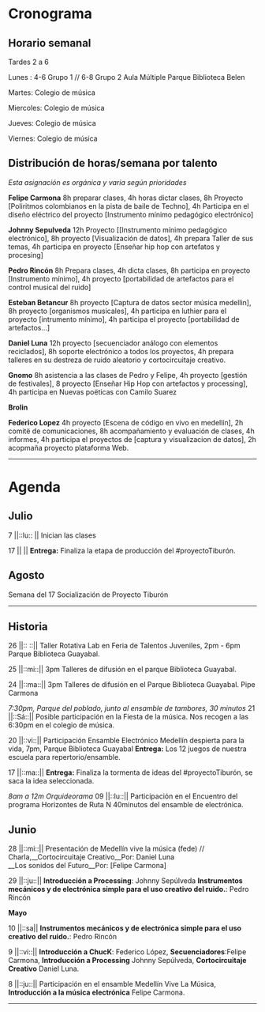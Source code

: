 # Cronograma

## Horario semanal
Tardes 2 a 6

Lunes : 4-6 Grupo 1  // 6-8 Grupo 2 Aula Múltiple Parque Biblioteca Belen

Martes: Colegio de música

Miercoles: Colegio de música

Jueves: Colegio de música

Viernes: Colegio de música

## Distribución de horas/semana por talento

*Esta asignación es orgánica y varia según prioridades*

__Felipe Carmona__ 8h preparar clases, 4h horas dictar clases, 8h Proyecto [Poliritmos colombianos en la pista de baile de Techno], 4h Participa en el diseño eléctrico del proyecto [Instrumento mínimo pedagógico electrónico]

__Johnny Sepulveda__ 12h Proyecto [[Instrumento mínimo pedagógico electrónico], 8h proyecto [Visualización de datos], 4h prepara Taller de sus temas, 4h participa en proyecto [Enseñar hip hop con artefatos y procesing]

__Pedro Rincón__ 8h Prepara clases, 4h dicta clases, 8h participa en proyecto [Instrumento mínimo], 4h proyecto [portabilidad de artefactos para el control musical del ruido]

__Esteban Betancur__ 8h proyecto [Captura de datos sector música medellin], 8h proyecto [organismos musicales], 4h participa en luthier para el proyecto [intrumento mínimo], 4h participa el proyecto [portabilidad de artefactos...]

__Daniel Luna__ 12h proyecto [secuenciador análogo con elementos reciclados], 8h soporte electrónico a todos los proyectos, 4h prepara talleres en su destreza de ruido aleatorio y cortocircuitaje creativo.

__Gnomo__ 8h asistencia a las clases de Pedro y Felipe, 4h proyecto [gestión de festivales], 8 proyecto [Enseñar Hip Hop con artefactos y processing], 4h participa en Nuevas poëticas con Camilo Suarez

__Brolin__

__Federico Lopez__ 4h proyecto [Escena de código en vivo en medellín], 2h comitë de comunicaciones, 8h acompañamiento y evaluación de clases, 4h informes, 4h participa el proyectos de [captura y visualizacion de datos], 2h acopmaña proyecto plataforma Web.

---
# Agenda 
## Julio
7 ||::lu:: || Inician las clases

17 || || __Entrega:__ Finaliza la etapa de producción del #proyectoTiburón.

## Agosto
Semana del 17 Socialización de Proyecto Tiburón

---

## Historia



26 ||:: ::|| Taller Rotativa Lab en Feria de Talentos Juveniles, 2pm - 6pm Parque Biblioteca Guayabal.

25 ||::mi::|| 3pm Talleres de difusión en el parque Biblioteca Guayabal.

24 ||::ma::|| 3pm Talleres de difusión en el Parque Biblioteca Guayabal. Pipe Carmona

*7:30pm, Parque del poblado, junto al ensamble de tambores, 30 minutos*
21 ||::Sá::|| Posible participación en la Fiesta de la música. Nos recogen a las 6:30pm en el colegio de música.

20 ||::vi::|| Participación Ensamble Electrónico Medellín despierta para la vida, 7pm, Parque Biblioteca Guayabal __Entrega:__ Los 12 juegos de nuestra escuela para repertorio/ensamble.

17 ||::ma::|| __Entrega:__ Finaliza la tormenta de ideas del #proyectoTiburón, se saca la idea seleccionada.

*8am a 12m Orquideorama*
09 ||::lu::|| Participación en el Encuentro del programa Horizontes de Ruta N 40minutos del ensamble de electrónica.
## Junio




28 ||::mi::|| Presentación de Medellín vive la música (fede) // Charla,__Cortocircuitaje Creativo__Por: Daniel Luna<br>__Los sonidos del Futuro__Por: [Felipe Carmona]

29 ||::ju::|| __Introducción a Processing__: Johnny Sepúlveda __Instrumentos mecánicos y de electrónica simple para el uso creativo del ruido.__: Pedro Rincón<br>

__Mayo__

10 ||::sa|| __Instrumentos mecánicos y de electrónica simple para el uso creativo del ruido.__: Pedro Rincón<br>

9 ||::vi::|| __Introducción a ChucK__: Federico López, __Secuenciadores__:Felipe Carmona, __Introducción a Processing__ Johnny Sepúlveda, __Cortocircuitaje Creativo__ Daniel Luna.

8 ||::ju::|| Participación en el ensamble Medellín Vive La Música, __Introducción a la música electrónica__ Felipe Carmona.


----




